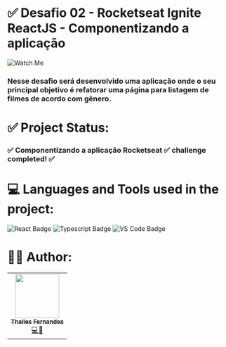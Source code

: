 # ✅ Desafio 02 - Rocketseat Ignite ReactJS - Componentizando a aplicação

![Watch Me](https://user-images.githubusercontent.com/57325727/158611115-7e7bb716-11fe-4d4b-9b24-087ac6ba42de.png)

### Nesse desafio será desenvolvido uma aplicação onde o seu principal objetivo é refatorar uma página para listagem de filmes de acordo com gênero. 
# ✅ Project Status:
### ✅ Componentizando a aplicação Rocketseat ✅ challenge completed! ✅

# 💻 Languages and Tools used in the project:
![React Badge](https://img.shields.io/badge/React-20232A?style=for-the-badge&logo=react&logoColor=61DAFB)
![Typescript Badge](https://img.shields.io/badge/TypeScript-007ACC?style=for-the-badge&logo=typescript&logoColor=white)
![VS Code Badge](https://img.shields.io/badge/Visual_Studio_Code-0078D4?style=for-the-badge&logo=visual%20studio%20code&logoColor=white)

# 👨‍💻 Author:

<table>
  <tr>
    <td align="center"><a href="https://github.com/ThallesLana"><img src="https://avatars.githubusercontent.com/u/57325727?v=4" width="100px;" alt=""/><br /><sub><b>Thalles Fernandes</b></sub></a><br /><a href="https://github.com/ThallesLana" title="Thalles">💻🚀</a></td>
</table>
